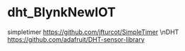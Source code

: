 # dht_BlynkNewIOT



simpletimer   https://github.com/jfturcot/SimpleTimer
\nDHT           https://github.com/adafruit/DHT-sensor-library
